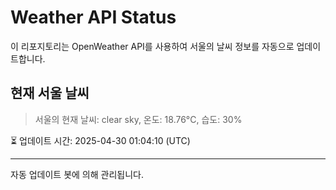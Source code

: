 
# Weather API Status

이 리포지토리는 OpenWeather API를 사용하여 서울의 날씨 정보를 자동으로 업데이트합니다.

## 현재 서울 날씨
> 서울의 현재 날씨: clear sky, 온도: 18.76°C, 습도: 30%

⏳ 업데이트 시간: 2025-04-30 01:04:10 (UTC)

---
자동 업데이트 봇에 의해 관리됩니다.
